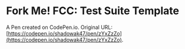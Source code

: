 # Fork Me! FCC: Test Suite Template

A Pen created on CodePen.io. Original URL: [https://codepen.io/shadowak47/pen/zYxZzZo](https://codepen.io/shadowak47/pen/zYxZzZo).


